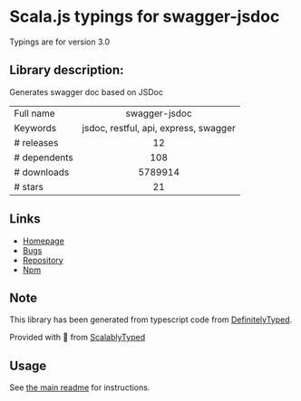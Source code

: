 
# Scala.js typings for swagger-jsdoc

Typings are for version 3.0

## Library description:
Generates swagger doc based on JSDoc

|                    |                 |
| ------------------ | :-------------: |
| Full name          | swagger-jsdoc |
| Keywords           | jsdoc, restful, api, express, swagger |
| # releases         | 12 |
| # dependents       | 108 |
| # downloads        | 5789914 |
| # stars            | 21 |

## Links
- [Homepage](https://github.com/Surnet/swagger-jsdoc)
- [Bugs](https://github.com/Surnet/swagger-jsdoc/issues)
- [Repository](https://github.com/Surnet/swagger-jsdoc)
- [Npm](https://www.npmjs.com/package/swagger-jsdoc)
    


## Note
This library has been generated from typescript code from [DefinitelyTyped](https://definitelytyped.org).

Provided with :purple_heart: from [ScalablyTyped](https://github.com/oyvindberg/ScalablyTyped)

## Usage
See [the main readme](../../readme.md) for instructions.


